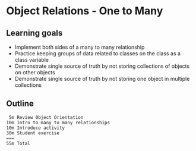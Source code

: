 # Object Relations - One to Many

## Learning goals
* Implement both sides of a many to many relationship
* Practice keeping groups of data related to classes on the class as a class variable
* Demonstrate single source of truth by not storing collections of objects on other objects
* Demonstrate single source of truth by not storing one object in multiple collections

## Outline
```text
 5m Review 0bject Orientation
10m Intro to many to many relationships
10m Introduce activity
30m Student exercise
===
55m Total
```
